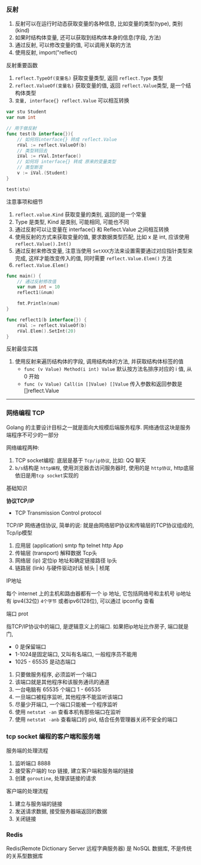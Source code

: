 ### 反射

1. 反射可以在运行时动态获取变量的各种信息, 比如变量的类型(type), 类别(kind)
2. 如果时结构体变量, 还可以获取到结构体本身的信息(字段, 方法)
3. 通过反射, 可以修改变量的值, 可以调用关联的方法
4. 使用反射, import("reflect)

反射重要函数

1. `reflect.TypeOf(变量名)` 获取变量类型, 返回 `reflect.Type` 类型
2. `reflect.ValueOf(变量名)` 获取变量的值, 返回 `reflect.Value`类型, 是一个结构体类型
3. `变量, interface{} reflect.Value` 可以相互转换


```go
var stu Student
var num int

// 用于做反射
func test(b interface{}){
	// 如何将interface{} 转成 reflect.Value
	rVal := reflect.ValueOf(b)
	// 类型转回去
	iVal := rVal.Interface()
	// 如何将 interface{} 转成 原来的变量类型
	// 类型断言
	v := iVal.(Student)
}

test(stu)
```

注意事项和细节

1. `reflect.value.Kind` 获取变量的类别, 返回的是一个常量
2. Type 是类型, Kind 是类别, 可能相同, 可能也不同
3. 通过反射可以让变量在 interface{} 和 Reflect.Value 之间相互转换
4. 使用反射的方式来获取变量的值, 要求数据类型匹配, 比如 x 是 int, 应该使用 `reflect.Value().Int()`
5. 通过反射来修改变量, 注意当使用 `SetXXX`方法来设置需要通过对应指针类型来完成, 这样才能改变传入的值, 同时需要 `reflect.Value.Elem()` 方法
6. `reflect.Value.Elem()`

```go
func main() {
	// 通过反射修改值
	var num int = 10
	reflect1(&num)

	fmt.Println(num)
}

func reflect1(b interface{}) {
	rVal := reflect.ValueOf(b)
	rVal.Elem().SetInt(20)
}

```

反射最佳实践

1. 使用反射来遍历结构体的字段, 调用结构体的方法, 并获取结构体标签的值
   - `func (v Value) Method(i int) Value` 默认按方法名排序对应的 i 值, 从 0 开始
   - `func (v Value) Call(in []Value) []Value` 传入参数和返回参数是 []reflect.Value

---

### 网络编程 TCP

Golang 的主要设计目标之一就是面向大规模后端服务程序. 网络通信这块是服务端程序不可少的一部分


网络编程两种:

1. TCP socket编程: 底层是基于 `Tcp/ip协议`, 比如: QQ 聊天
2. `b/s`结构是 `http编程`, 使用浏览器去访问服务器时, 使用的是 `http协议`, http底层依旧是用`tcp socket`实现的


基础知识

**协议TCP/IP**

- TCP Transmission Control protocol

TCP/IP 网络通信协议, 简单的说: 就是由网络层IP协议和传输层的TCP协议组成的,
Tcp/ip模型

1. 应用层 (application) smtp ftp telnet http App
2. 传输层 (transport) 解释数据 Tcp头
3. 网络层 (ip) 定位ip 地址和确定链接路径 Ip头
4. 链路层 (link) 与硬件驱动对话 帧头 | 桢尾


IP地址

每个 internet 上的主机和路由器都有一个 ip 地址, 它包括网络号和主机号
ip地址有 ipv4(32位) `4个字节` 或者ipv6(128位), 可以通过 ipconfig 查看

端口 prot 

指TCP/IP协议中的端口, 是逻辑意义上的端口. 如果把ip地址比作房子, 端口就是门,

- 0 是保留端口
- 1-1024是固定端口, 又叫有名端口, 一般程序员不能用
- 1025 - 65535 是动态端口

1. 只要做服务程序, 必须监听一个端口
2. 该端口就是其他程序和该服务通讯的通道
3. 一台电脑有 65535 个端口 1 - 66535
4. 一旦端口被程序监听, 其他程序不能监听该端口
5. 尽量少开端口, 一个端口只能被一个程序监听
6. 使用 `netstat -an` 查看本机有那些端口在监听
7. 使用 `netstat -anb` 查看端口的 pid, 结合任务管理器关闭不安全的端口



### tcp socket 编程的客户端和服务端

服务端的处理流程

1. 监听端口 8888
2. 接受客户端的 tcp 链接, 建立客户端和服务端的链接
3. 创建 `goroutine`, 处理该链接的请求

客户端的处理流程

1. 建立与服务端的链接
2. 发送请求数据, 接受服务器端返回的数据
3. 关闭链接




### Redis

Redis(Remote Dictionary Server 远程字典服务器) 是 NoSQL 数据库, 不是传统的关系型数据库



















